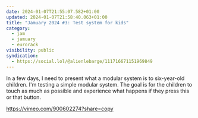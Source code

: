 ```yaml
---
date: 2024-01-07T21:55:07.582+01:00
updated: 2024-01-07T21:58:40.063+01:00
title: "Jamuary 2024 #3: Test system for kids"
category:
  - jam
  - jamuary
  - eurorack
visibility: public
syndication:
  - https://social.lol/@alienlebarge/111716671151969849
---
```


In a few days, I need to present what a modular system is to six-year-old children. I'm testing a simple modular system. The goal is for the children to touch as much as possible and experience what happens if they press this or that button.

https://vimeo.com/900602274?share=copy
